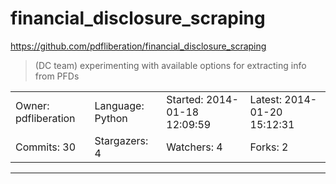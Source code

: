 # financial_disclosure_scraping

https://github.com/pdfliberation/financial_disclosure_scraping
<blockquote>
(DC team) experimenting with available options for extracting info from PFDs
</blockquote>

<table>
<tr><td>Owner: pdfliberation</td>
    <td>Language: Python</td>
    <td>Started: 2014-01-18 12:09:59</td>
    <td>Latest: 2014-01-20 15:12:31</td></tr>
<tr><td>Commits: 30</td>
    <td>Stargazers: 4</td>
    <td>Watchers: 4</td>
    <td>Forks: 2</td></tr>
</table>

---

